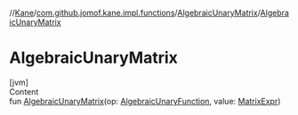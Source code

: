 //[Kane](../../index.md)/[com.github.jomof.kane.impl.functions](../index.md)/[AlgebraicUnaryMatrix](index.md)/[AlgebraicUnaryMatrix](-algebraic-unary-matrix.md)



# AlgebraicUnaryMatrix  
[jvm]  
Content  
fun [AlgebraicUnaryMatrix](-algebraic-unary-matrix.md)(op: [AlgebraicUnaryFunction](../-algebraic-unary-function/index.md), value: [MatrixExpr](../../com.github.jomof.kane/-matrix-expr/index.md))  



